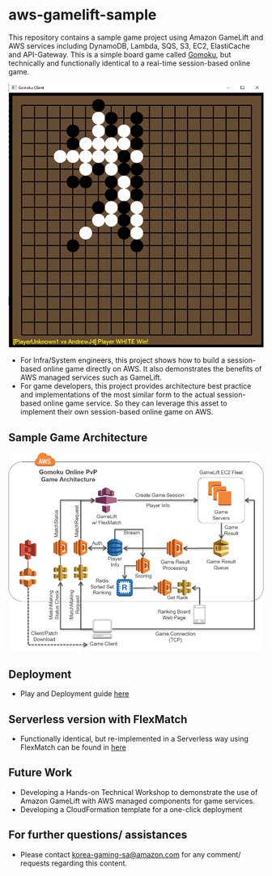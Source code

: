 # aws-gamelift-sample

This repository contains a sample game project using Amazon GameLift and AWS services including DynamoDB, Lambda, SQS, S3, EC2, ElastiCache and API-Gateway. This is a simple board game called [Gomoku](https://en.wikipedia.org/wiki/Gomoku), but technically and functionally identical to a real-time session-based online game.

![Gomoku](web/gomoku.png)

- For Infra/System engineers, this project shows how to build a session-based online game directly on AWS. It also demonstrates the benefits of AWS managed services such as GameLift.
- For game developers, this project provides architecture best practice and implementations of the most similar form to the actual session-based online game service. So they can leverage this asset to implement their own session-based online game on AWS.

## Sample Game Architecture

![Architecture Overview](web/gomoku_arch.png)

## Deployment

- Play and Deployment guide [here](deployment/deployment.md)

## Serverless version with FlexMatch

- Functionally identical, but re-implemented in a Serverless way using FlexMatch can be found in [here](https://github.com/awslabs/aws-gamelift-sample/tree/FlexMatch)

## Future Work

- Developing a Hands-on Technical Workshop to demonstrate the use of Amazon GameLift with AWS managed components for game services.
- Developing a CloudFormation template for a one-click deployment

## For further questions/ assistances

- Please contact korea-gaming-sa@amazon.com for any comment/ requests regarding this content.
